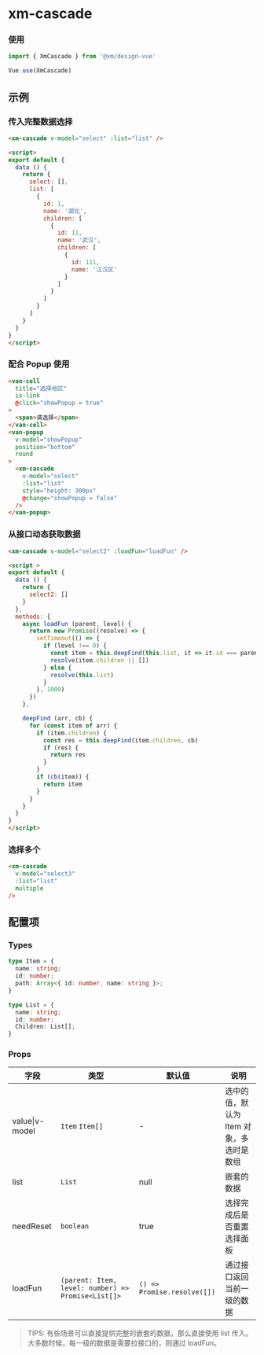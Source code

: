 # xm-cascade

### 使用

```js
import { XmCascade } from '@xm/design-vue'

Vue.use(XmCascade)
```

## 示例

### 传入完整数据选择

```html
<xm-cascade v-model="select" :list="list" />

<script>
export default {
  data () {
    return {
      select: [],
      list: [
        {
          id: 1,
          name: '湖北',
          children: [
            {
              id: 11,
              name: '武汉',
              children: [
                {
                  id: 111,
                  name: '江汉区'
                }
              ]
            }
          ]
        }
      ]
    }
  }
} 
</script>
```

### 配合 Popup 使用

```html
<van-cell
  title="选择地区"
  is-link
  @click="showPopup = true"
>
  <span>请选择</span>
</van-cell>
<van-popup
  v-model="showPopup"
  position="bottom"
  round
>
  <xm-cascade
    v-model="select"
    :list="list"
    style="height: 300px"
    @change="showPopup = false"
  />
</van-popup>
```

### 从接口动态获取数据
```html
<xm-cascade v-model="select2" :loadFun="loadFun" />

<script >
export default {
  data () {
    return {
      select2: []
    }
  },
  methods: {
    async loadFun (parent, level) {
      return new Promise((resolve) => {
        setTimeout(() => {
          if (level !== 0) {
            const item = this.deepFind(this.list, it => it.id === parent.id)
            resolve(item.children || [])
          } else {
            resolve(this.list)
          }
        }, 1000)
      })
    },

    deepFind (arr, cb) {
      for (const item of arr) {
        if (item.children) {
          const res = this.deepFind(item.children, cb)
          if (res) {
            return res
          }
        }
        if (cb(item)) {
          return item
        }
      }
    }
  }
}  
</script>
```

### 选择多个

```html
<xm-cascade 
  v-model="select3"
  :list="list" 
  multiple 
/>
```

## 配置项

### Types

```ts
type Item = {
  name: string;
  id: number;
  path: Array<{ id: number, name: string }>;
}

type List = {
  name: string;
  id: number;
  Children: List[];
}
```

### Props
|字段|类型|默认值|说明
|-----|-----|----|----|
value\|v-model|`Item` `Item[]`|-|选中的值，默认为 Item 对象，多选时是数组
list|`List`|null|嵌套的数据
needReset|`boolean`|true|选择完成后是否重置选择面板
loadFun|`(parent: Item, level: number) => Promise<List[]>`|`() => Promise.resolve([])`|通过接口返回当前一级的数据

> TIPS: 有些场景可以直接提供完整的嵌套的数据，那么直接使用 list 传入。大多数时候，每一级的数据是需要拉接口的，则通过 loadFun。

